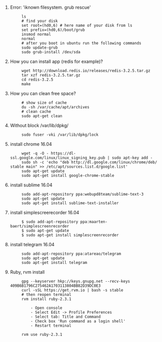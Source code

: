 1. Error: 'iknown filesystem. grub rescue'

            ls 
            # find your disk 
            set root=(hd0,6) # here name of your disk from ls
            set prefix=(hd0,6)/boot/grub
            insmod normal 
            normal 
            # after you boot in ubuntu run the following commands
            sudo update-grub
            sudo grub-install /dev/sda
2. How you can install app (redis for example)?
            
            wget http://download.redis.io/releases/redis-3.2.5.tar.gz
            tar xzf redis-3.2.5.tar.gz
            cd redis-3.2.5
            make
3. How you can clean free space?
            
            # show size of cache
            du -sh /var/cache/apt/archives
            # clean cache
            sudo apt-get clean
4. Without block /var/lib/dpkg/
            
            sudo fuser -vki /var/lib/dpkg/lock

5. install chrome 16.04
           
            wget -q -O - https://dl-ssl.google.com/linux/linux_signing_key.pub | sudo apt-key add - 
            sudo sh -c 'echo "deb http://dl.google.com/linux/chrome/deb/ stable main" >> /etc/apt/sources.list.d/google.list'
            sudo apt-get update 
            sudo apt-get install google-chrome-stable 
6. install sublime 16.04
            
            sudo add-apt-repository ppa:webupd8team/sublime-text-3
            sudo apt-get update
            sudo apt-get install sublime-text-installer
            
7. install simplescreerecorder 16.04

            $ sudo add-apt-repository ppa:maarten-baert/simplescreenrecorder
            $ sudo apt-get update
            $ sudo apt-get install simplescreenrecorder
8. install telegram 16.04
            
            sudo add-apt-repository ppa:atareao/telegram
            sudo apt-get update
            sudo apt-get install telegram
9. Ruby, rvm install
            
            gpg --keyserver hkp://keys.gnupg.net --recv-keys 409B6B1796C275462A1703113804BB82D39DC0E3
            curl -sSL https://get.rvm.io | bash -s stable
            # then reopen terminal
            rvm install ruby-2.3.1
                        
                - Open console
                - Select Edit -> Profile Preferences
                - Select tab: Title and Command
                - Check box 'Run command as a login shell'
                - Restart terminal

            rvm use ruby-2.3.1

            
            
            
            
